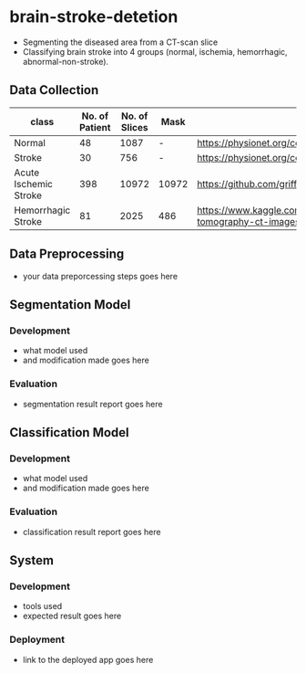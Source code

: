 # brain-stroke-detetion
- Segmenting the diseased area from a CT-scan slice  
- Classifying brain stroke into 4 groups (normal, ischemia, hemorrhagic, abnormal-non-stroke).

## Data Collection 
|class|No. of Patient|No. of Slices|Mask|URL|
|-|-|-|-|-|
|Normal|48|1087|-| https://physionet.org/content/ct-ich/1.3.1/|
|Stroke|30|756|-| https://physionet.org/content/ct-ich/1.3.1/|
|Acute Ischemic Stroke|398|10972|10972| https://github.com/griffinliang/aisd |
|Hemorrhagic Stroke|81|2025|486| https://www.kaggle.com/datasets/vbookshelf/computed-tomography-ct-images |

## Data Preprocessing

- your data preporcessing steps goes here

## Segmentation Model

### Development
- what model used
- and modification made goes here

### Evaluation
- segmentation result report goes here

## Classification Model
### Development
- what model used
- and modification made goes here
### Evaluation
- classification result report goes here
## System
### Development 
- tools used
- expected result goes here
### Deployment
- link to the deployed app goes here
